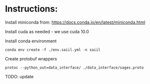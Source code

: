 # Instructions:

Install miniconda from:
https://docs.conda.io/en/latest/miniconda.html

Install cuda as needed - we use cuda 10.0


Install conda environment 
```
conda env create -f ./env.saiil.yml -n saiil
```

Create protobuf wrappers
```
protoc --python_out=data_interface/ ./data_interface/sages.proto
```

TODO: update
